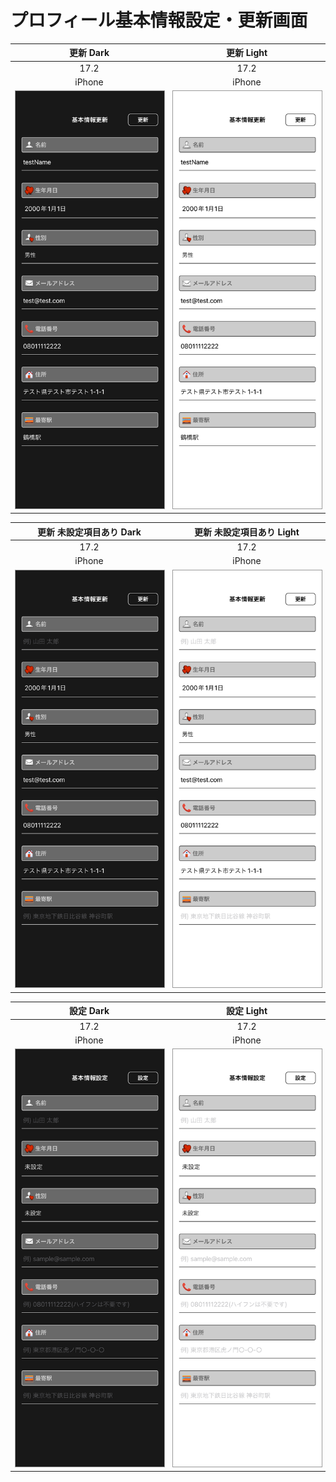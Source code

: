 # プロフィール基本情報設定・更新画面

|更新 Dark|更新 Light|
|:---:|:---:|
|17.2|17.2|
|iPhone|iPhone|
|<img src='../ReferenceImages_64/プロフィール基本情報設定・更新画面/testBasicUpdateViewController_更新_Dark_iPhone_17_2_393x852@3x.png' width='250' style='border: 1px solid #999' />|<img src='../ReferenceImages_64/プロフィール基本情報設定・更新画面/testBasicUpdateViewController_更新_Light_iPhone_17_2_393x852@3x.png' width='250' style='border: 1px solid #999' />|

|更新 未設定項目あり Dark|更新 未設定項目あり Light|
|:---:|:---:|
|17.2|17.2|
|iPhone|iPhone|
|<img src='../ReferenceImages_64/プロフィール基本情報設定・更新画面/testBasicUpdateViewController_更新_未設定項目あり_Dark_iPhone_17_2_393x852@3x.png' width='250' style='border: 1px solid #999' />|<img src='../ReferenceImages_64/プロフィール基本情報設定・更新画面/testBasicUpdateViewController_更新_未設定項目あり_Light_iPhone_17_2_393x852@3x.png' width='250' style='border: 1px solid #999' />|

|設定 Dark|設定 Light|
|:---:|:---:|
|17.2|17.2|
|iPhone|iPhone|
|<img src='../ReferenceImages_64/プロフィール基本情報設定・更新画面/testBasicUpdateViewController_設定_Dark_iPhone_17_2_393x852@3x.png' width='250' style='border: 1px solid #999' />|<img src='../ReferenceImages_64/プロフィール基本情報設定・更新画面/testBasicUpdateViewController_設定_Light_iPhone_17_2_393x852@3x.png' width='250' style='border: 1px solid #999' />|

